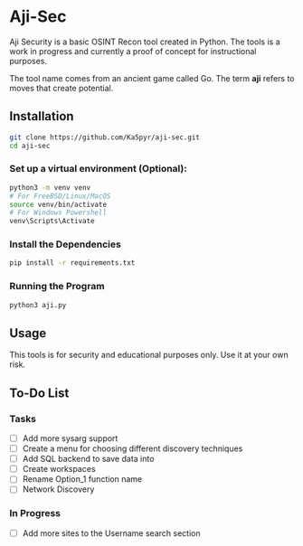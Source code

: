 # Aji-Sec

Aji Security is a basic OSINT Recon tool created in Python.
The tools is a work in progress and currently a proof of concept for instructional purposes.

The tool name comes from an ancient game called Go. The term __aji__ refers to moves that create potential.

## Installation
```bash
git clone https://github.com/Ka5pyr/aji-sec.git
cd aji-sec
```
### Set up a virtual environment (Optional):
```bash
python3 -m venv venv
# For FreeBSD/Linux/MacOS
source venv/bin/activate
# For Windows Powershell
venv\Scripts\Activate
```
### Install the Dependencies
```bash
pip install -r requirements.txt
```
### Running the Program
```bash
python3 aji.py
```

## Usage
This tools is for security and educational purposes only.
Use it at your own risk.

## To-Do List
### Tasks
- [ ] Add more sysarg support 
- [ ] Create a menu for choosing different discovery techniques 
- [ ] Add SQL backend to save data into
- [ ] Create workspaces 
- [ ] Rename Option_1 function name
- [ ] Network Discovery

### In Progress
- [ ] Add more sites to the Username search section
